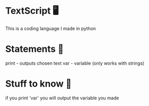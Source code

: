 # TextScript 🖥

This is a coding language I made in python

# Statements 🛂

print - outputs chosen text
var - variable (only works with strings)

# Stuff to know 🤔

if you print 'var' you will output the variable you made
